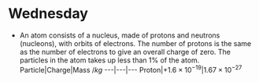 # Wednesday

- An atom consists of a nucleus, made of protons and neutrons (nucleons), with orbits of electrons. The number of protons is the same as the number of electrons to give an overall charge of zero. The   particles in the atom takes up less than 1% of the atom. 
Particle|Charge|Mass $/kg$
---|---|---
Proton|$+1.6\times10^{-19}$|$1.67\times10^{-27}$
